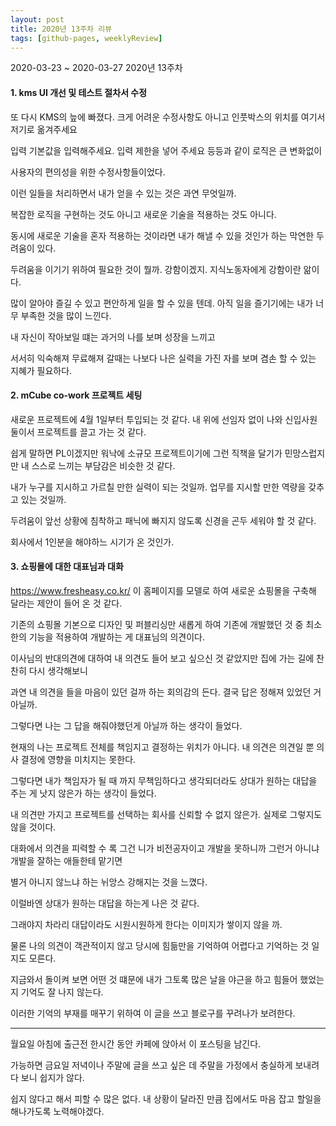 ```yaml
---
layout: post
title: 2020년 13주차 리뷰
tags: [github-pages, weeklyReview]
---
```

2020-03-23 ~ 2020-03-27 2020년 13주차

#### 1. kms UI 개선 및 테스트 절차서 수정

또 다시 KMS의 늪에 빠졌다. 크게 어려운 수정사항도 아니고 인풋박스의 위치를 여기서 저기로 옮겨주세요

입력 기본값을 입력해주세요. 입력 제한을 넣어 주세요 등등과 같이 로직은 큰 변화없이

사용자의 편의성을 위한 수정사항들이었다.

이런 일들을 처리하면서 내가 얻을 수 있는 것은 과연 무엇일까.

복잡한 로직을 구현하는 것도 아니고 새로운 기술을 적용하는 것도 아니다.

동시에 새로운 기술을 혼자 적용하는 것이라면 내가 해낼 수 있을 것인가 하는 막연한 두려움이 있다.

두려움을 이기기 위하여 필요한 것이 뭘까. 강함이겠지. 지식노동자에게 강함이란 앎이다.

많이 알아야 즐길 수 있고 편안하게 일을 할 수 있을 텐데. 아직 일을 즐기기에는 내가 너무 부족한 것을 많이 느낀다.

내 자신이 작아보일 떄는 과거의 나를 보며 성장을 느끼고

서서히 익숙해져 무료해져 갈때는 나보다 나은 실력을 가진 자를 보며 겸손 할 수 있는 지혜가 필요하다.


#### 2. mCube co-work 프로젝트 세팅

새로운 프로젝트에 4월 1일부터 투입되는 것 같다. 내 위에 선임자 없이 나와 신입사원 둘이서 프로젝트를 끌고 가는 것
같다.

쉽게 말하면 PL이겠지만 워낙에 소규모 프로젝트이기에 그런 직책을 달기가 민망스럽지만 내 스스로 느끼는 부담감은 비슷한 것 같다.

내가 누구를 지시하고 가르칠 만한 실력이 되는 것일까. 업무를 지시할 만한 역량을 갖추고 있는 것일까.

두려움이 앞선 상황에 침착하고 패닉에 빠지지 않도록 신경을 곤두 세워야 할 것 같다.

회사에서 1인분을 해야하느 시기가 온 것인가.



#### 3. 쇼핑몰에 대한 대표님과 대화
https://www.fresheasy.co.kr/ 이 홈페이지를 모델로 하여 새로운 쇼핑몰을 구축해 달라는 제안이 들어 온 것 같다.

기존의 쇼핑몰 기본으로 디자인 및 퍼블리싱만 새롭게 하여 기존에 개발했던 것 중 최소한의 기능을 적용하여 개발하는 게 대표님의 의견이다.

이사님의 반대의견에 대하여 내 의견도 들어 보고 싶으신 것 같았지만 집에 가는 길에 찬찬히 다시 생각해보니

과연 내 의견을 들을 마음이 있던 걸까 하는 회의감의 든다. 결국 답은 정해져 있었던 거 아닐까.

그렇다면 나는 그 답을 해줘야했던게 아닐까 하는 생각이 들었다.

현재의 나는 프로젝트 전체를 책임지고 결정하는 위치가 아니다. 내 의견은 의견일 뿐 의사 결정에 영향을 미치지는 못한다.

그렇다면 내가 책임자가 될 때 까지 무책임하다고 생각되더라도 상대가 원하는 대답을 주는 게 낫지 않은가 하는 생각이 들었다.

내 의견만 가지고 프로젝트를 선택하는 회사를 신뢰할 수 없지 않은가. 실제로 그렇지도 않을 것이다.

대화에서 의견을 피력할 수 록 그건 니가 비전공자이고 개발을 못하니까 그런거 아니냐 개발을 잘하는 애들한테 맡기면

별거 아니지 않느냐 하는 뉘앙스 강해지는 것을 느꼈다.

이럴바엔 상대가 원하는 대답을 하는게 나은 것 같다.

그래야지 차라리 대답이라도 시원시원하게 한다는 이미지가 쌓이지 않을 까.

물론 나의 의견이 객관적이지 않고 당시에 힘듦만을 기억하여 어렵다고 기억하는 것 일지도 모른다.

지금와서 돌이켜 보면 어떤 것 떄문에 내가 그토록 많은 날을 야근을 하고 힘들어 했었는 지 기억도 잘 나지 않는다.

이러한 기억의 부재를 매꾸기 위하여 이 글을 쓰고 블로구를 꾸려나가 보려한다.


---
월요일 아침에 출근전 한시간 동안 카페에 앉아서 이 포스팅을 남긴다.

가능하면 금요일 저녁이나 주말에 글을 쓰고 싶은 데 주말을 가정에서 충실하게 보내려다 보니 쉽지가 않다.

쉽지 않다고 해서 피할 수 많은 없다. 내 상황이 달라진 만큼 집에서도 마음 잡고 할일을 해나가도록 노력해야겠다.
